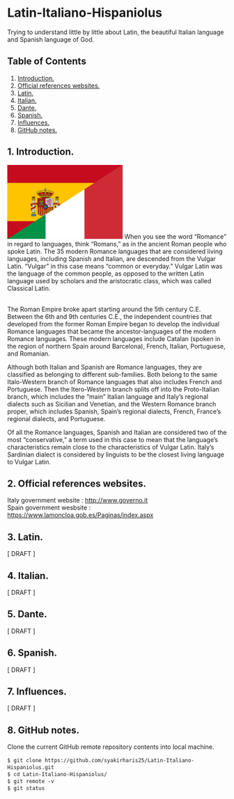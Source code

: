 # Latin-Italiano-Hispaniolus
Trying to understand little by little about Latin, the beautiful Italian language and Spanish language of God.

## Table of Contents
1. [Introduction.](#introduction)
2. [Official references websites.](#references)
3. [Latin.](#latin)
4. [Italian.](#italian)
5. [Dante.](#dante)
6. [Spanish.](#spanish)
7. [Influences.](#influence)
8. [GitHub notes.](#github)

<a name="introduction"></a>
## 1. Introduction.
<img src="italy-spain.png" height="170"> 
When you see the word “Romance” in regard to languages, think “Romans,” as in the ancient Roman people who spoke Latin. The 35 modern Romance languages that are considered living languages, including Spanish and Italian, are descended from the Vulgar Latin. “Vulgar” in this case means “common or everyday.” Vulgar Latin was the language of the common people, as opposed to the written Latin language used by scholars and the aristocratic class, which was called Classical Latin.<br /><br />

The Roman Empire broke apart starting around the 5th century C.E. Between the 6th and 9th centuries C.E., the independent countries that developed from the former Roman Empire began to develop the individual Romance languages that became the ancestor-languages of the modern Romance languages. These modern languages include Catalan (spoken in the region of northern Spain around Barcelona), French, Italian, Portuguese, and Romanian.

Although both Italian and Spanish are Romance languages, they are classified as belonging to different sub-families. Both belong to the same Italo-Western branch of Romance languages that also includes French and Portuguese. Then the Itero-Western branch splits off into the Proto-Italian branch, which includes the “main” Italian language and Italy’s regional dialects such as Sicilian and Venetian, and the Western Romance branch proper, which includes Spanish, Spain’s regional dialects, French, France’s regional dialects, and Portuguese.

Of all the Romance languages, Spanish and Italian are considered two of the most “conservative,” a term used in this case to mean that the language’s characteristics remain close to the characteristics of Vulgar Latin. Italy’s Sardinian dialect is considered by linguists to be the closest living language to Vulgar Latin.

<a name="references"></a>
## 2. Official references websites. <br />
Italy government website : http://www.governo.it <br />
Spain government wesbsite : https://www.lamoncloa.gob.es/Paginas/index.aspx <br />

<a name="latin"></a>
## 3. Latin.

[ DRAFT ]

<a name="italian"></a>
## 4. Italian.

[ DRAFT ]

<a name="dante"></a>
## 5. Dante.

[ DRAFT ]

<a name="spanish"></a>
## 6. Spanish.

[ DRAFT ]

<a name="influence"></a>
## 7. Influences.

[ DRAFT ]

<a name="github"></a>
## 8. GitHub notes.
Clone the current GitHub remote repository contents into local machine.
```
$ git clone https://github.com/syakirharis25/Latin-Italiano-Hispaniolus.git
$ cd Latin-Italiano-Hispaniolus/
$ git remote -v
$ git status
